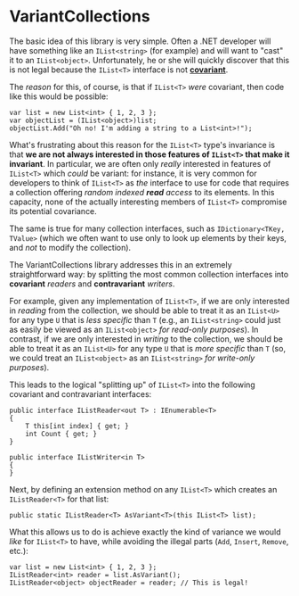 # VariantCollections

The basic idea of this library is very simple. Often a .NET developer will have something like an
`IList<string>` (for example) and will want to "cast" it to an `IList<object>`. Unfortunately, he
or she will quickly discover that this is not legal because the `IList<T>` interface is not
[**covariant**](http://msdn.microsoft.com/en-us/library/dd799517.aspx).

The *reason* for this, of course, is that if `IList<T>` *were* covariant, then code like this would
be possible:

	var list = new List<int> { 1, 2, 3 };
	var objectList = (IList<object>)list;
	objectList.Add("Oh no! I'm adding a string to a List<int>!");

What's frustrating about this reason for the `IList<T>` type's invariance is that **we are not
always interested in those features of `IList<T>` that make it invariant**. In particular, we are
often only *really* interested in features of `IList<T>` which *could* be variant: for instance, it
is very common for developers to think of `IList<T>` as *the* interface to use for code that
requires a collection offering *random indexed **read** access* to its elements. In this capacity,
none of the actually interesting members of `IList<T>` compromise its potential covariance.

The same is true for many collection interfaces, such as `IDictionary<TKey, TValue>` (which we often want
to use only to look up elements by their keys, and *not* to modify the collection).

The VariantCollections library addresses this in an extremely straightforward way: by splitting the
most common collection interfaces into **covariant** *readers* and **contravariant** *writers*.

For example, given any implementation of `IList<T>`, if we are only interested in *reading* from the
collection, we should be able to treat it as an `IList<U>` for any type `U` that is *less specific*
than `T` (e.g., an `IList<string>` could just as easily be viewed as an `IList<object>` *for read-only
purposes*). In contrast, if we are only interested in *writing* to the collection, we should be able
to treat it as an `IList<U>` for any type `U` that is *more specific* than `T` (so, we could treat an
`IList<object>` as an `IList<string>` *for write-only purposes*).

This leads to the logical "splitting up" of `IList<T>` into the following covariant and contravariant
interfaces:

	public interface IListReader<out T> : IEnumerable<T>
	{
		T this[int index] { get; }
		int Count { get; }
	}

    public interface IListWriter<in T>
    {
    }

Next, by defining an extension method on any `IList<T>` which creates an
`IListReader<T>` for that list:

	public static IListReader<T> AsVariant<T>(this IList<T> list);

What this allows us to do is achieve exactly the kind of variance we would *like* for `IList<T>` to
have, while avoiding the illegal parts (`Add`, `Insert`, `Remove`, etc.):

	var list = new List<int> { 1, 2, 3 };
	IListReader<int> reader = list.AsVariant();
	IListReader<object> objectReader = reader; // This is legal!